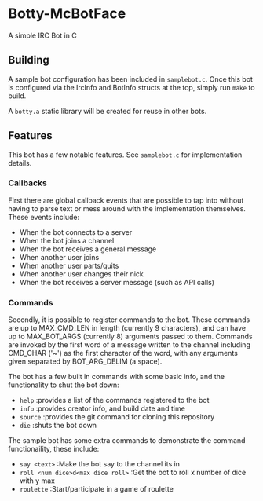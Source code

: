 # Botty-McBotFace
A simple IRC Bot in C

## Building
A sample bot configuration has been included in `samplebot.c`. Once this bot
is configured via the IrcInfo and BotInfo structs at the top, simply run `make`
to build.

A `botty.a` static library will be created for reuse in other bots.

## Features
This bot has a few notable features. See `samplebot.c` for implementation details.

### Callbacks
First there are global callback events that are possible to tap into without having to parse text or mess around with the implementation themselves. These events include:

- When the bot connects to a server
- When the bot joins a channel
- When the bot receives a general message
- When another user joins
- When another user parts/quits
- When another user changes their nick
- When the bot receives a server message (such as API calls)

### Commands
Secondly, it is possible to register commands to the bot. These commands are up to MAX_CMD_LEN in length (currently 9 characters), and can have up to MAX_BOT_ARGS (currently 8) arguments passed to them. Commands are invoked by the first word of a message
written to the channel including CMD_CHAR ('~') as the first character of the word, with any arguments given separated by BOT_ARG_DELIM (a space).

The bot has a few built in commands with some basic info, and the functionality to shut the bot down:

- `help` :provides a list of the commands registered to the bot
- `info` :provides creator info, and build date and time
- `source` :provides the git command for cloning this repository
- `die` :shuts the bot down

The sample bot has some extra commands to demonstrate the command functionaility, these include:

- `say <text>` :Make the bot say <text> to the channel its in
- `roll <num dice>d<max dice roll>` :Get the bot to roll x number of dice with y max
- `roulette` :Start/participate in a game of roulette
